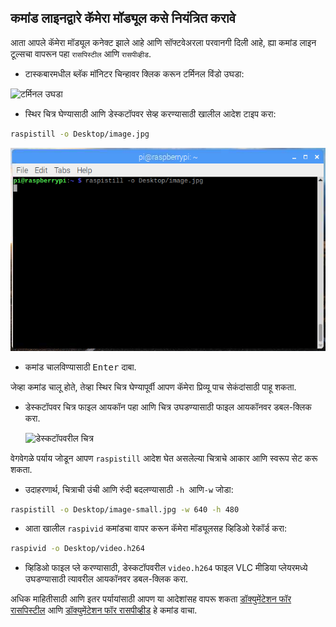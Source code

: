 ## कमांड लाइनद्वारे कॅमेरा मॉड्यूल कसे नियंत्रित करावे

आता आपले कॅमेरा मॉड्यूल कनेक्ट झाले आहे आणि सॉफ्टवेअरला परवानगी दिली आहे, ह्या कमांड लाइन टूल्सचा वापरून पहा `रासपिस्टील` आणि `रासपीव्हीड`.

- टास्कबारमधील ब्लॅक मॉनिटर चिन्हावर क्लिक करून टर्मिनल विंडो उघडा:

![टर्मिनल उघडा](images/open-terminal-annotated.png)

- स्थिर चित्र घेण्यासाठी आणि डेस्कटॉपवर सेव्ह करण्यासाठी खालील आदेश टाइप करा:

```bash
raspistill -o Desktop/image.jpg
```

![रासपिस्टील कमांड टर्मिनलमध्ये दाखल झाली](images/raspistill-image.png)

- कमांड चालविण्यासाठी <kbd>Enter</kbd> दाबा.

जेव्हा कमांड चालू होते, तेव्हा स्थिर चित्र घेण्यापूर्वी आपण कॅमेरा प्रिव्यू पाच सेकंदांसाठी पाहू शकता.

- डेस्कटॉपवर चित्र फाइल आयकॉन पहा आणि चित्र उघडण्यासाठी फाइल आयकॉनवर डबल-क्लिक करा.

    ![डेस्कटॉपवरील चित्र](images/desktop-annotated.png)

वेगवेगळे पर्याय जोडून आपण `raspistill` आदेश घेत असलेल्या चित्राचे आकार आणि स्वरूप सेट करू शकता.

- उदाहरणार्थ, चित्राची उंची आणि रुंदी बदलण्यासाठी ` -h 
`आणि` -w ` जोडा:

```bash
raspistill -o Desktop/image-small.jpg -w 640 -h 480
```

- आता खालील `raspivid` कमांडचा वापर करून कॅमेरा मॉड्यूलसह व्हिडिओ रेकॉर्ड करा:

```bash
raspivid -o Desktop/video.h264
```

- व्हिडिओ फाइल प्ले करण्यासाठी, डेस्कटॉपवरील `video.h264` फाइल VLC मीडिया प्लेयरमध्ये उघडण्यासाठी त्यावरील आयकॉनवर डबल-क्लिक करा.

अधिक माहितीसाठी आणि इतर पर्यायांसाठी आपण या आदेशांसह वापरू शकता [डॉक्युमेंटेशन फॉर रासपिस्टील](https://www.raspberrypi.org/documentation/usage/camera/raspicam/raspistill.md) आणि [डॉक्युमेंटेशन फॉर रासपीव्हीड](https://www.raspberrypi.org/documentation/usage/camera/raspicam/raspivid.md) हे कमांड वाचा.
